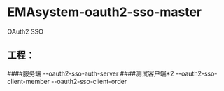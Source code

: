 # EMAsystem-oauth2-sso-master
OAuth2 SSO
## 工程：
####服务端
--oauth2-sso-auth-server 
####测试客户端*2
--oauth2-sso-client-member 
--oauth2-sso-client-order


